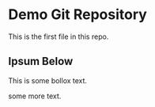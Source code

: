 # Demo Git Repository

This is the first file in this repo.

## Ipsum Below

This is some bollox text.

some more text.
